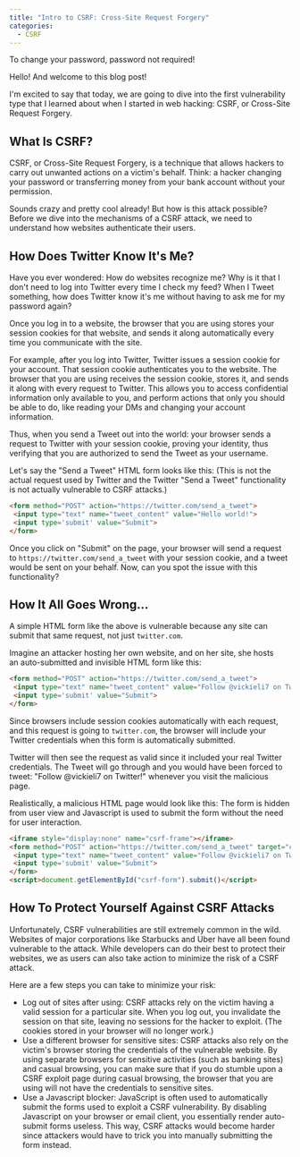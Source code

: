 ```yaml
---
title: "Intro to CSRF: Cross-Site Request Forgery"
categories:
  - CSRF
---
```


To change your password, password not required!

Hello! And welcome to this blog post!

I'm excited to say that today, we are going to dive into the first vulnerability type that I learned about when I started in web hacking: CSRF, or Cross-Site Request Forgery.

## What Is CSRF?

CSRF, or Cross-Site Request Forgery, is a technique that allows hackers to carry out unwanted actions on a victim's behalf. Think: a hacker changing your password or transferring money from your bank account without your permission.

Sounds crazy and pretty cool already! But how is this attack possible? Before we dive into the mechanisms of a CSRF attack, we need to understand how websites authenticate their users.

## How Does Twitter Know It's Me?

Have you ever wondered: How do websites recognize me? Why is it that I don't need to log into Twitter every time I check my feed? When I Tweet something, how does Twitter know it's me without having to ask me for my password again?

Once you log in to a website, the browser that you are using stores your session cookies for that website, and sends it along automatically every time you communicate with the site.

For example, after you log into Twitter, Twitter issues a session cookie for your account. That session cookie authenticates you to the website. The browser that you are using receives the session cookie, stores it, and sends it along with every request to Twitter. This allows you to access confidential information only available to you, and perform actions that only you should be able to do, like reading your DMs and changing your account information.

Thus, when you send a Tweet out into the world: your browser sends a request to Twitter with your session cookie, proving your identity, thus verifying that you are authorized to send the Tweet as your username.

Let's say the "Send a Tweet" HTML form looks like this: (This is not the actual request used by Twitter and the Twitter "Send a Tweet" functionality is not actually vulnerable to CSRF attacks.)

```html
<form method="POST" action="https://twitter.com/send_a_tweet">
 <input type="text" name="tweet_content" value="Hello world!">
 <input type='submit' value="Submit">
</form>
```

Once you click on "Submit" on the page, your browser will send a request to `https://twitter.com/send_a_tweet` with your session cookie, and a tweet would be sent on your behalf. Now, can you spot the issue with this functionality?

## How It All Goes Wrong...

A simple HTML form like the above is vulnerable because any site can submit that same request, not just `twitter.com`.

Imagine an attacker hosting her own website, and on her site, she hosts an auto-submitted and invisible HTML form like this:

```html
<form method="POST" action="https://twitter.com/send_a_tweet">
 <input type="text" name="tweet_content" value="Follow @vickieli7 on Twitter!">
 <input type='submit' value="Submit">
</form>
```

Since browsers include session cookies automatically with each request, and this request is going to `twitter.com`, the browser will include your Twitter credentials when this form is automatically submitted.

Twitter will then see the request as valid since it included your real Twitter credentials. The Tweet will go through and you would have been forced to tweet: "Follow @vickieli7 on Twitter!" whenever you visit the malicious page.

Realistically, a malicious HTML page would look like this: The form is hidden from user view and Javascript is used to submit the form without the need for user interaction.

```html
<iframe style="display:none" name="csrf-frame"></iframe>
<form method="POST" action="https://twitter.com/send_a_tweet" target="csrf-frame" id="csrf-form">
 <input type="text" name="tweet_content" value="Follow @vickieli7 on Twitter!">
 <input type='submit' value="Submit">
</form>
<script>document.getElementById("csrf-form").submit()</script>
```

## How To Protect Yourself Against CSRF Attacks

Unfortunately, CSRF vulnerabilities are still extremely common in the wild. Websites of major corporations like Starbucks and Uber have all been found vulnerable to the attack. While developers can do their best to protect their websites, we as users can also take action to minimize the risk of a CSRF attack.

Here are a few steps you can take to minimize your risk:

-   Log out of sites after using: CSRF attacks rely on the victim having a valid session for a particular site. When you log out, you invalidate the session on that site, leaving no sessions for the hacker to exploit. (The cookies stored in your browser will no longer work.)
-   Use a different browser for sensitive sites: CSRF attacks also rely on the victim's browser storing the credentials of the vulnerable website. By using separate browsers for sensitive activities (such as banking sites) and casual browsing, you can make sure that if you do stumble upon a CSRF exploit page during casual browsing, the browser that you are using will not have the credentials to sensitive sites.
-   Use a Javascript blocker: JavaScript is often used to automatically submit the forms used to exploit a CSRF vulnerability. By disabling Javascript on your browser or email client, you essentially render auto-submit forms useless. This way, CSRF attacks would become harder since attackers would have to trick you into manually submitting the form instead.